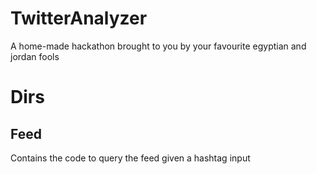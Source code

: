 # TwitterAnalyzer

A home-made hackathon brought to you by your favourite egyptian and jordan fools

# Dirs

## Feed

Contains the code to query the feed given a hashtag input
